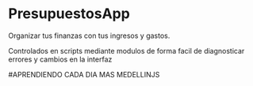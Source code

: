 # PresupuestosApp
Organizar tus finanzas con tus ingresos y gastos. 


Controlados en scripts mediante modulos de forma facil de diagnosticar errores y cambios en la interfaz 

#APRENDIENDO CADA DIA MAS 
MEDELLINJS 
